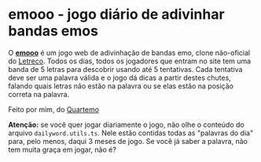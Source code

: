 # emooo - jogo diário de adivinhar bandas emos

O [**emooo**](#) é um jogo web de adivinhação de bandas emo, clone não-oficial do [Letreco](https://gabtoschi.com/letreco). Todos os dias, todos os jogadores que entram no site tem uma banda de 5 letras para descobrir usando até 5 tentativas. Cada tentativa deve ser uma palavra válida e o jogo dá dicas a partir destes chutes, falando quais letras não estão na palavra ou se elas estão na posição correta na palavra.

<!-- Ele foi criado não só para que existisse uma versão em português do joguinho do momento, mas também para que eu pudesse praticar e aprender React. Dado o sucesso do Letreco, novas funcionalidades estão sendo adicionadas aos poucos. -->

Feito por mim, do [Quartemo](https://www.instagram.com/quartemo/)

**Atenção:** se você quer jogar diariamente o jogo, não olhe o conteúdo do arquivo `dailyword.utils.ts`. Nele estão contidas todas as "palavras do dia" para, pelo menos, daqui 3 meses de jogo. Se você já saber a palavra, não tem muita graça em jogar, não é?